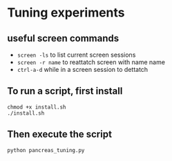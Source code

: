 # Tuning experiments

## useful screen commands
- `screen -ls` to list current screen sessions
- `screen -r name` to reattatch screen with name name
- `ctrl-a-d` while in a screen session to dettatch  

## To run a script, first install
```
chmod +x install.sh  
./install.sh
```
## Then execute the script
```
python pancreas_tuning.py
```
